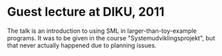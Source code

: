 # Guest lecture at DIKU, 2011

The talk is an introduction to using SML in larger-than-toy-example programs.  It was to be given in the course "Systemudviklingsprojekt", but that never actually happened due to planning issues.
